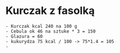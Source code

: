 # Kurczak z fasolką
	- Kurczak kcal 240 na 100 g
	- Cebula ok 46 na sztuke * 3 = 150
	- Glazura = 60
	- kukurydza 75 kcal / 100 -> 75*1.4 = 105
	-